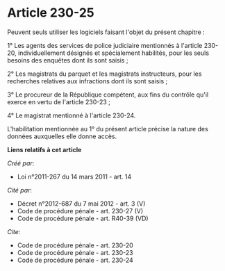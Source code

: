 # Article 230-25

Peuvent seuls utiliser les logiciels faisant l'objet du présent chapitre : 

1° Les agents des services de police judiciaire mentionnés à l'article 230-20, individuellement désignés et spécialement
habilités, pour les seuls besoins des enquêtes dont ils sont saisis ; 

2° Les magistrats du parquet et les magistrats instructeurs, pour les recherches relatives aux infractions dont ils sont
saisis ; 

3° Le procureur de la République compétent, aux fins du contrôle qu'il exerce en vertu de l'article 230-23 ; 

4° Le magistrat mentionné à l'article 230-24.

L'habilitation mentionnée au 1° du présent article précise la nature des données auxquelles elle donne accès.

**Liens relatifs à cet article**

_Créé par_:

  - Loi n°2011-267 du 14 mars 2011 - art. 14

_Cité par_:

  - Décret n°2012-687 du 7 mai 2012 - art. 3 (V)
  - Code de procédure pénale - art. 230-27 (V)
  - Code de procédure pénale - art. R40-39 (VD)

_Cite_:

  - Code de procédure pénale - art. 230-20
  - Code de procédure pénale - art. 230-23
  - Code de procédure pénale - art. 230-24
